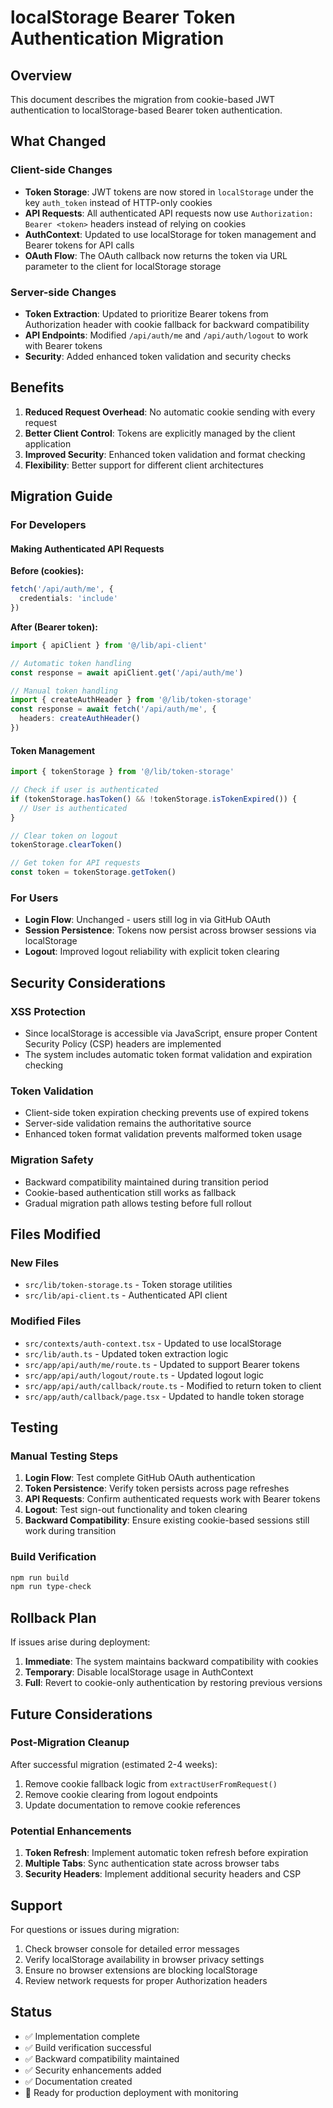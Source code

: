 # localStorage Bearer Token Authentication Migration

## Overview

This document describes the migration from cookie-based JWT authentication to localStorage-based Bearer token authentication.

## What Changed

### Client-side Changes
- **Token Storage**: JWT tokens are now stored in `localStorage` under the key `auth_token` instead of HTTP-only cookies
- **API Requests**: All authenticated API requests now use `Authorization: Bearer <token>` headers instead of relying on cookies
- **AuthContext**: Updated to use localStorage for token management and Bearer tokens for API calls
- **OAuth Flow**: The OAuth callback now returns the token via URL parameter to the client for localStorage storage

### Server-side Changes
- **Token Extraction**: Updated to prioritize Bearer tokens from Authorization header with cookie fallback for backward compatibility
- **API Endpoints**: Modified `/api/auth/me` and `/api/auth/logout` to work with Bearer tokens
- **Security**: Added enhanced token validation and security checks

## Benefits

1. **Reduced Request Overhead**: No automatic cookie sending with every request
2. **Better Client Control**: Tokens are explicitly managed by the client application
3. **Improved Security**: Enhanced token validation and format checking
4. **Flexibility**: Better support for different client architectures

## Migration Guide

### For Developers

#### Making Authenticated API Requests

**Before (cookies):**
```typescript
fetch('/api/auth/me', {
  credentials: 'include'
})
```

**After (Bearer token):**
```typescript
import { apiClient } from '@/lib/api-client'

// Automatic token handling
const response = await apiClient.get('/api/auth/me')

// Manual token handling
import { createAuthHeader } from '@/lib/token-storage'
const response = await fetch('/api/auth/me', {
  headers: createAuthHeader()
})
```

#### Token Management

```typescript
import { tokenStorage } from '@/lib/token-storage'

// Check if user is authenticated
if (tokenStorage.hasToken() && !tokenStorage.isTokenExpired()) {
  // User is authenticated
}

// Clear token on logout
tokenStorage.clearToken()

// Get token for API requests
const token = tokenStorage.getToken()
```

### For Users

- **Login Flow**: Unchanged - users still log in via GitHub OAuth
- **Session Persistence**: Tokens now persist across browser sessions via localStorage
- **Logout**: Improved logout reliability with explicit token clearing

## Security Considerations

### XSS Protection
- Since localStorage is accessible via JavaScript, ensure proper Content Security Policy (CSP) headers are implemented
- The system includes automatic token format validation and expiration checking

### Token Validation
- Client-side token expiration checking prevents use of expired tokens
- Server-side validation remains the authoritative source
- Enhanced token format validation prevents malformed token usage

### Migration Safety
- Backward compatibility maintained during transition period
- Cookie-based authentication still works as fallback
- Gradual migration path allows testing before full rollout

## Files Modified

### New Files
- `src/lib/token-storage.ts` - Token storage utilities
- `src/lib/api-client.ts` - Authenticated API client

### Modified Files
- `src/contexts/auth-context.tsx` - Updated to use localStorage
- `src/lib/auth.ts` - Updated token extraction logic
- `src/app/api/auth/me/route.ts` - Updated to support Bearer tokens
- `src/app/api/auth/logout/route.ts` - Updated logout logic
- `src/app/api/auth/callback/route.ts` - Modified to return token to client
- `src/app/auth/callback/page.tsx` - Updated to handle token storage

## Testing

### Manual Testing Steps
1. **Login Flow**: Test complete GitHub OAuth authentication
2. **Token Persistence**: Verify token persists across page refreshes
3. **API Requests**: Confirm authenticated requests work with Bearer tokens
4. **Logout**: Test sign-out functionality and token clearing
5. **Backward Compatibility**: Ensure existing cookie-based sessions still work during transition

### Build Verification
```bash
npm run build
npm run type-check
```

## Rollback Plan

If issues arise during deployment:
1. **Immediate**: The system maintains backward compatibility with cookies
2. **Temporary**: Disable localStorage usage in AuthContext
3. **Full**: Revert to cookie-only authentication by restoring previous versions

## Future Considerations

### Post-Migration Cleanup
After successful migration (estimated 2-4 weeks):
1. Remove cookie fallback logic from `extractUserFromRequest()`
2. Remove cookie clearing from logout endpoints
3. Update documentation to remove cookie references

### Potential Enhancements
1. **Token Refresh**: Implement automatic token refresh before expiration
2. **Multiple Tabs**: Sync authentication state across browser tabs
3. **Security Headers**: Implement additional security headers and CSP

## Support

For questions or issues during migration:
1. Check browser console for detailed error messages
2. Verify localStorage availability in browser privacy settings
3. Ensure no browser extensions are blocking localStorage
4. Review network requests for proper Authorization headers

## Status

- ✅ Implementation complete
- ✅ Build verification successful
- ✅ Backward compatibility maintained
- ✅ Security enhancements added
- ✅ Documentation created
- 🔄 Ready for production deployment with monitoring